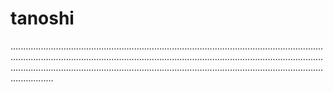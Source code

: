 # tanoshi

.....................................................................................................................................................................................................................................................................................................................................................................................................